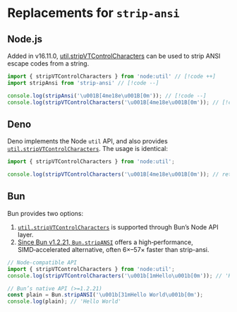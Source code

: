 # Replacements for `strip-ansi`

## Node.js

Added in v16.11.0, [util.stripVTControlCharacters](https://nodejs.org/api/util.html#utilstripvtcontrolcharactersstr) can be used to strip ANSI escape codes from a string.

```js
import { stripVTControlCharacters } from 'node:util' // [!code ++]
import stripAnsi from 'strip-ansi' // [!code --]

console.log(stripAnsi('\u001B[4me18e\u001B[0m')); // [!code --]
console.log(stripVTControlCharacters('\u001B[4me18e\u001B[0m')); // [!code ++]
```

## Deno

Deno implements the Node `util` API, and also provides [`util.stripVTControlCharacters`](https://docs.deno.com/api/node/util/~/stripVTControlCharacters). The usage is identical:

```js
import { stripVTControlCharacters } from 'node:util';

console.log(stripVTControlCharacters('\u001B[4me18e\u001B[0m')); // returns 'e18e'
```

## Bun

Bun provides two options:

1. [`util.stripVTControlCharacters`](https://bun.sh/reference/node/util/stripVTControlCharacters) is supported through Bun’s Node API layer.
2. [Since Bun v1.2.21, `Bun.stripANSI`](https://bun.com/blog/release-notes/bun-v1.2.21#bun-stripansi-simd-accelerated-ansi-escape-removal) offers a high‑performance, SIMD‑accelerated alternative, often 6×–57× faster than strip-ansi.

```js
// Node-compatible API
import { stripVTControlCharacters } from 'node:util';
console.log(stripVTControlCharacters('\u001b[1mHello\u001b[0m')); // 'Hello'

// Bun’s native API (>=1.2.21)
const plain = Bun.stripANSI('\u001b[31mHello World\u001b[0m');
console.log(plain); // 'Hello World'
```
